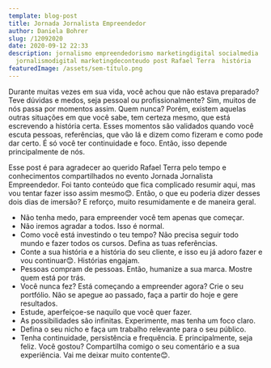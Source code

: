 ```yaml
---
template: blog-post
title: Jornada Jornalista Empreendedor
author: Daniela Bohrer
slug: /12092020
date: 2020-09-12 22:33
description: jornalismo empreendedorismo marketingdigital socialmedia
  jornalismodigital marketingdeconteudo post Rafael Terra  história
featuredImage: /assets/sem-título.png
---
```

Durante muitas vezes em sua vida, você achou que não estava preparado? Teve dúvidas e medos, seja pessoal ou profissionalmente? Sim, muitos de nós passa por momentos assim. Quem nunca? Porém, existem aquelas outras situações em que você sabe, tem certeza mesmo, que está escrevendo a história certa. Esses momentos são validados quando você escuta pessoas, referências, que vão lá e dizem como fizeram e como pode dar certo. É só você ter continuidade e foco. Então, isso depende principalmente de nós. 

Esse post é para agradecer ao querido Rafael Terra pelo tempo e conhecimentos compartilhados no evento Jornada Jornalista Empreendedor. Foi tanto conteúdo que fica complicado resumir aqui, mas vou tentar fazer isso assim mesmo😊. Então, o que eu poderia dizer desses dois dias de imersão? E reforço, muito resumidamente e de maneira geral. 

* Não tenha medo, para empreender você tem apenas que começar. 
* Não iremos agradar a todos. Isso é normal.
* Como você está investindo o teu tempo? Não precisa seguir todo mundo e fazer todos os cursos. Defina as tuas referências. 
* Conte a sua história e a história do seu cliente, e isso eu já adoro fazer e vou continuar😊. Histórias engajam. 
* Pessoas compram de pessoas. Então, humanize a sua marca. Mostre quem está por trás.  
* Você nunca fez? Está começando a empreender agora? Crie o seu portfólio. Não se apegue ao passado, faça a partir do hoje e gere resultados.
* Estude, aperfeiçoe-se naquilo que você quer fazer. 
* As possibilidades são infinitas. Experimente, mas tenha um foco claro. 
* Defina o seu nicho e faça um trabalho relevante para o seu público. 
* Tenha continuidade, persistência e frequência. 
  E principalmente, seja feliz. Você gostou? Compartilha comigo o seu comentário e a sua experiência. Vai me deixar muito contente😊.